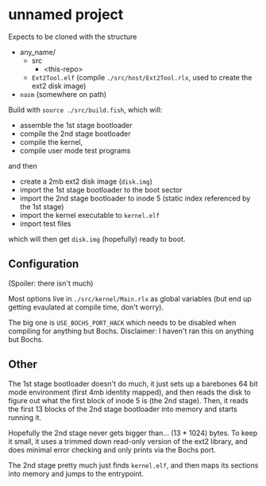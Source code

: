 # unnamed project

Expects to be cloned with the structure
* any_name/
    * src
        * \<this-repo\>
    * `Ext2Tool.elf` (compile `./src/host/Ext2Tool.rlx`, used to create the ext2 disk image)
* `nasm` (somewhere on path)

Build with `source ./src/build.fish`, which will:

* assemble the 1st stage bootloader
* compile the 2nd stage bootloader
* compile the kernel,
* compile user mode test programs

and then

* create a 2mb ext2 disk image (`disk.img`)
* import the 1st stage bootloader to the boot sector
* import the 2nd stage bootloader to inode 5 (static index referenced by the 1st stage)
* import the kernel executable to `kernel.elf`
* import test files

which will then get `disk.img` (hopefully) ready to boot.

## Configuration

(Spoiler: there isn't much)

Most options live in `./src/kernel/Main.rlx` as global variables (but end up getting evaulated at compile time, don't worry). 

The big one is `USE_BOCHS_PORT_HACK` which needs to be disabled when compiling for anything but Bochs. Disclaimer: I haven't ran this on anything but Bochs.

## Other

The 1st stage bootloader doesn't do much, it just sets up a barebones 64 bit mode environment (first 4mb identity mapped), and then reads the disk to figure out what the first block of inode 5 is (the 2nd stage). Then, it reads the first 13 blocks of the 2nd stage bootloader into memory and starts running it.

Hopefully the 2nd stage never gets bigger than... (13 * 1024) bytes. To keep it small, it uses a trimmed down read-only version of the ext2 library, and does minimal error checking and only prints via the Bochs port.

The 2nd stage pretty much just finds `kernel.elf`, and then maps its sections into memory and jumps to the entrypoint.